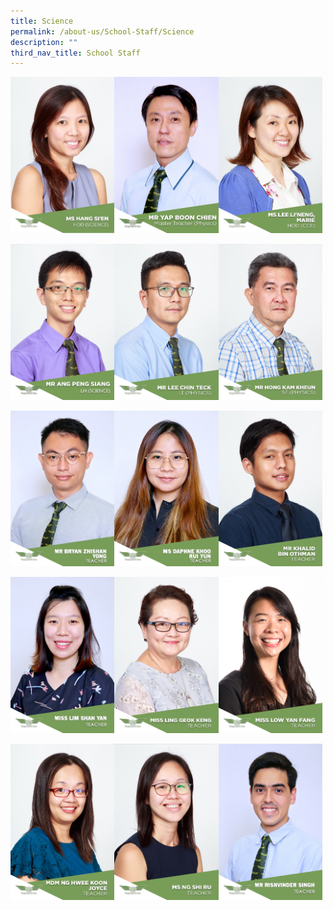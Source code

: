 ```yaml
---
title: Science
permalink: /about-us/School-Staff/Science
description: ""
third_nav_title: School Staff
---
```

<img src="/images/MS%20HANG%20SIEN.jpeg" 
     style="width:33%;float:left"><img src="/images/MR%20YAP%20BOON%20CHIEN.jpeg" 
     style="width:33%;float:left"><img src="/images/Ms%20Lee%20Li'Neng,%20Marie.jpg" 
     style="width:33%">
		 
<img src="/images/PATRICK%20ANG%20LH%20SCIENCE.jpeg" 
     style="width:33%;float:left"><img src="/images/Mr%20Lee%20Chin%20Teck.jpg" 
     style="width:33%;float:left"><img src="/images/Mr%20Hong%20Kam%20Kheun.jpg" 
     style="width:33%">

<img src="/images/N01%20MR%20BRYAN%20ZHISHAN%20YONG.jpeg" 
     style="width:33%;float:left"><img src="/images/T05%20DAPHNE%20KHOO%20RUI%20YUN.jpeg" 
     style="width:33%;float:left"><img src="/images/Mr%20Khalid%20Bin%20Othman.jpg" 
     style="width:33%">
		 
<img src="/images/T19%20MISS%20LIM%20SHAN%20YAN.jpeg" 
     style="width:33%;float:left"><img src="/images/Miss%20Ling%20Geok%20Keng.jpg" 
     style="width:33%;float:left"><img src="/images/Miss%20Low%20Yan%20Fang.jpg" 
     style="width:33%">
		 
<img src="/images/Mdm%20Ng%20Hwee%20Koon%20Joyce.jpg" 
     style="width:33%;float:left"><img src="/images/Ms%20Ng%20Shi%20Ru.jpeg" 
     style="width:33%;float:left"><img src="/images/N02%20MR%20RISHVINDER%20SINGH.jpeg" 
     style="width:33%">
		 